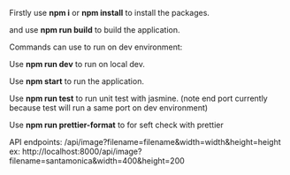 Firstly use **npm i** or **npm install** to install the packages.

and use **npm run build** to build the application.

Commands can use to run on dev environment:

Use **npm run dev** to run on local dev.

Use **npm start** to run the application.

Use **npm run test** to run unit test with jasmine. (note end port currently because test will run a same port on dev environment)

Use **npm run prettier-format** to for seft check with prettier

API endpoints:
/api/image?filename=filename&width=width&height=height
ex: http://localhost:8000/api/image?filename=santamonica&width=400&height=200
